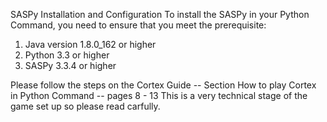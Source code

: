 
SASPy Installation and Configuration
To install the SASPy in your Python Command, you need to ensure that you meet the prerequisite:
1. Java version 1.8.0_162 or higher
2. Python 3.3 or higher
3. SASPy 3.3.4 or higher

Please follow the steps on the Cortex Guide -- Section How to play Cortex in Python Command -- pages 8 - 13
This is a very technical stage of the game set up so please read carfully.  
